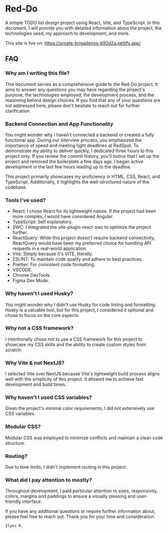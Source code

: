 # Red-Do

A simple TODO list design project using React, Vite, and TypeScript. In this document, I will provide you with detailed information about the project, the technologies used, my approach to development, and more.

This site is live on: https://ornate-brigadeiros-b92d2a.netlify.app/

## FAQ

### Why am I writing this file?

This document serves as a comprehensive guide to the Red-Do project. It aims to answer any questions you may have regarding the project's purpose, the technologies employed, the development process, and the reasoning behind design choices. If you find that any of your questions are not addressed here, please don't hesitate to reach out for further clarification.

### Backend Connection and App Functionality

You might wonder why I haven't connected a backend or created a fully functional app. During our interview process, you emphasized the importance of speed and meeting tight deadlines at RedSpot. To demonstrate my ability to deliver quickly, I dedicated three hours to this project only. If you review the commit history, you'll notice that I set up the project and removed the boilerplate a few days ago. I began active development in the last few hours leading up to the deadline.

This project primarily showcases my proficiency in HTML, CSS, React, and TypeScript. Additionally, it highlights the well-structured nature of the codebase.

### Tools I've used?

- React: I chose React for its lightweight nature. If the project had been more complex, I would have considered Angular.
- TypeScript: Self explanatory.
- SWC: I integrated the vite-plugin-react-swc to optimize the project further.
- ReactQuery: While this project doesn't require backend connectivity, ReactQuery would have been my preferred choice for handling API requests in a real-world application.
- Vite: Simply because it's VITE, literally.
- ESLINT: To maintain code quality and adhere to best practices.
- Prettier: For consistent code formatting.
- VSCODE.
- Chrome DevTools.
- Figma Dev Mode.

### Why haven't I used Husky?

You might wonder why I didn't use Husky for code linting and formatting. Husky is a valuable tool, but for this project, I considered it optional and chose to focus on the core aspects.

### Why not a CSS framework?

I intentionally chose not to use a CSS framework for this project to showcase my CSS skills and the ability to create custom styles from scratch.

### Why Vite & not NextJS?

I selected Vite over NextJS because Vite's lightweight build process aligns well with the simplicity of this project. It allowed me to achieve fast development and build times.

### Why haven't I used CSS variables?

Given the project's minimal color requirements, I did not extensively use CSS variables.

### Modular CSS?

Modular CSS was employed to minimize conflicts and maintain a clean code structure.

### Routing?

Due to time limits, I didn't implement routing in this project.

### What did I pay attention to mostly?

Throughout development, I paid particular attention to sizes, responsivity, colors, margins and paddings to ensure a visually pleasing and user-friendly interface.

If you have any additional questions or require further information about, please feel free to reach out. Thank you for your time and consideration.

`Ilyes K.`
